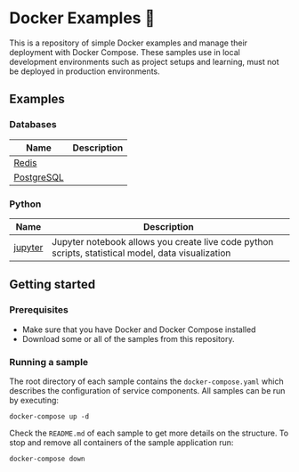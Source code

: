 # Docker Examples :whale:
This is a repository of simple Docker examples and manage their deployment with Docker Compose. These samples use in local development environments such as project setups and learning, must not be deployed in production environments.

## Examples

### Databases
| Name | Description |
| --- | --- |
| [Redis](redis/README.md) | |
| [PostgreSQL](postgresql/README.md) | |
### Python
| Name | Description |
| --- | --- |
| [jupyter](jupyter/README.md) | Jupyter notebook allows you create live code python scripts, statistical model, data visualization |

## Getting started

### Prerequisites

- Make sure that you have Docker and Docker Compose installed
- Download some or all of the samples from this repository.

### Running a sample

The root directory of each sample contains the `docker-compose.yaml` which
describes the configuration of service components. All samples can be run by executing:

```console
docker-compose up -d
```

Check the `README.md` of each sample to get more details on the structure.
To stop and remove all containers of the sample application run:

```console
docker-compose down
```